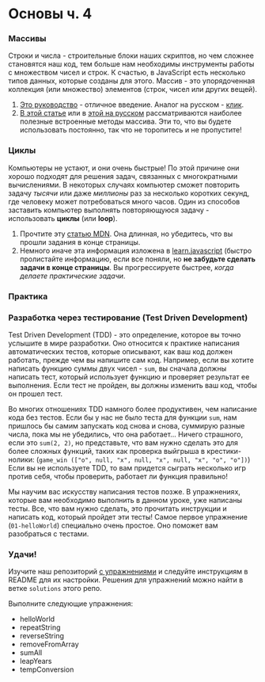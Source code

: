 # Основы ч. 4

### Массивы

Строки и числа - строительные блоки наших скриптов, но чем сложнее становятся наш код, тем больше нам необходимы инструменты работы с множеством чисел и строк. К счастью, в JavaScript есть несколько типов данных, которые созданы для этого. Массив - это упорядоченная коллекция (или множество) элементов (строк, чисел или других вещей).

1. [Это руководство](https://www.w3schools.com/js/js_arrays.asp) - отличное введение. Аналог на русском - [клик](https://learn.javascript.ru/array).
2. [В этой статье](https://www.w3schools.com/js/js_array_methods.asp) или в [этой на русском](https://learn.javascript.ru/array-methods) рассматриваются наиболее полезные встроенные методы массива. Эти то, что вы будете использовать постоянно, так что не торопитесь и не пропустите!

### Циклы

Компьютеры не устают, и они очень быстрые! По этой причине они хорошо подходят для решения задач, связанных с многократными вычислениями. В некоторых случаях компьютер сможет повторить задачу _тысячи_ или даже _миллионы_ раз за несколько коротких секунд, где человеку может потребоваться много часов. Один из способов заставить компьютер выполнять повторяющуюся задачу - использовать **циклы** (или **loop**).

1. Прочтите эту [статью MDN](https://developer.mozilla.org/ru/docs/Learn/JavaScript/Building_blocks/Looping_code). Она длинная, но убедитесь, что вы прошли задания в конце страницы.
2. Немного иначе эта информация изложена в [learn.javascript](https://learn.javascript.ru/while-for) (быстро пролистайте информацию, если все поняли, но **не забудьте сделать задачи в конце страницы**. Вы прогрессируете быстрее, _когда делаете практические задачи_.

### Практика

### Разработка через тестирование (Test Driven Development)

Test Driven Development (TDD) - это определение, которое вы точно услышите в мире разработки. Оно относится к практике написания автоматических тестов, которые описывают, как ваш код должен работать, прежде чем вы напишите сам код. Например, если вы хотите написать функцию суммы двух чисел - `sum`, вы сначала должны написать тест, который использует функцию и проверяет результат ее выполнения. Если тест не пройден, вы должны изменить ваш код, чтобы он прошел тест.

Во многих отношениях TDD намного более продуктивен, чем написание кода без тестов. Если бы у нас не было теста для функции `sum`, нам пришлось бы самим запускать код снова и снова, суммирую разные числа, пока мы не убедились, что она работает... Ничего страшного, если это `sum(2, 2)`, но представьте, что вам нужно сделать это для более сложных функций, таких как проверка выйгрыша в крестики-нолики: (`game_win (["o", null, "x", null, "x", null, "x", "o", "o"])`) Если вы не используете TDD, то вам придется сыграть несколько игр против себя, чтобы проверить, работает ли функция правильно!

Мы научим вас искусству написания тестов позже. В упражнениях, которые вам необходимо выполнить в данном уроке, уже написаны тесты. Все, что вам нужно сделать, это прочитать инструкции и написать код, который пройдет эти тесты! Самое первое упражнение (`01-helloWorld`) специально очень простое. Оно поможет вам разобраться с тестами.

### Удачи!

Изучите наш репозиторий [с упражнениями](https://github.com/TheOdinProject/javascript-exercises) и следуйте инструкциям в README для их настройки. Решения для упражнений можно найти в ветке `solutions` этого репо.

Выполните следующие упражнения:

- helloWorld
- repeatString
- reverseString
- removeFromArray
- sumAll
- leapYears
- tempConversion
